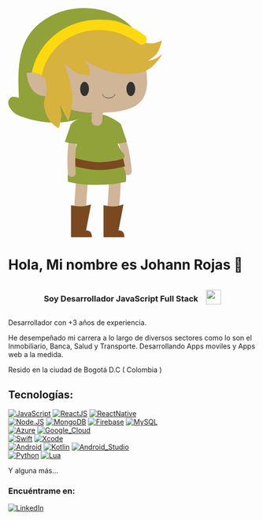<svg  width="313" height="466" viewBox="0 0 313 466" fill="none" xmlns="http://www.w3.org/2000/svg">
 <path d="M4.07656 182.776C8.81619 177.853 21.5766 182.776 21.5766 182.776C18.5397 115.207 18.1205 51.0008 88.0765 15.2763C141.274 -11.89 216.061 -3.08253 255.577 43.7763C291.58 161.044 157.576 274.776 19.5766 217.776C9.58049 213.648 -7.97917 195.3 4.07656 182.776Z" fill="#91A23A" />
<path d="M150 351C150 351 147.728 376.219 147 389.5C145.642 414.289 145 448.5 145 448.5" stroke="#D0B597" stroke-width="24" stroke-linecap="round" stroke-linejoin="round" />
<path d="M216.64 351.087C216.64 351.087 215.624 376.388 214.624 389.651C212.757 414.407 208.958 448.413 208.958 448.413" stroke="#D0B597" stroke-width="24" stroke-linecap="round" stroke-linejoin="round" />
<path d="M218 237.5C218 237.5 230.162 262.983 235.754 285.426C240.193 303.236 242.964 331.87 242.964 331.87" stroke="#D0B597" stroke-width="16" stroke-linecap="round" stroke-linejoin="round" />
<path d="M225.5 275.5C231.666 274.799 241 272 241 272L229 236.5C229 236.5 222.755 229.333 217.5 229.5C209.967 229.739 206 245 206 245L209 275.5C209 275.5 219.098 276.227 225.5 275.5Z" fill="#91A23A" />
<path d="M147 358C136.968 356.726 121.5 353.5 121.5 353.5C121.5 353.5 120.325 343.336 121.5 337C122.936 329.261 129.5 318.5 129.5 318.5C129.5 318.5 166.816 326.722 191 326C207.341 325.512 232.5 320.5 232.5 320.5C232.5 320.5 237.755 330.187 239 337C240.159 343.339 239 353.5 239 353.5L214.5 358C214.5 358 173.15 361.321 147 358Z" fill="#91A23A" />
<path d="M188.5 314C166.958 314.592 133.5 307 133.5 307C133.5 307 129.91 300.875 131 297C131.793 294.18 135.5 291 135.5 291C135.5 291 139.753 279.002 140 271C140.314 260.817 135.305 255.655 134.5 245.5C134.022 239.466 134.5 230 134.5 230C134.5 230 155.365 218.948 170 217C178.903 215.815 184.173 215.339 193 217C205.103 219.278 221.5 230.5 221.5 230.5C221.5 230.5 219.336 240.798 219 247.5C218.489 257.688 218.57 263.729 221.5 273.5C223.933 281.614 231 293 231 293C231 293 235.205 295.708 236 298.5C236.818 301.373 234.5 306 234.5 306C234.5 306 206.585 313.503 188.5 314Z" fill="#91A23A" />
<path d="M136 313.5C136 313.5 164.829 321.905 186.5 321.5C206.258 321.131 227.5 316 227.5 316" stroke="#7A4921" stroke-width="16" stroke-linecap="square" />
<path d="M137 239.5C137 239.5 131.084 265.464 129 288.5C127.346 306.78 129 335.5 129 335.5" stroke="#D0B597" stroke-width="16" stroke-linecap="round" stroke-linejoin="round" />
<path d="M130.5 275.5C124.334 274.799 115 272 115 272L127 236.5C127 236.5 133.245 229.333 138.5 229.5C146.033 229.739 150 245 150 245L147 275.5C147 275.5 136.902 276.227 130.5 275.5Z" fill="#91A23A" />
<path d="M216 404C207.377 404.636 194 401.5 194 401.5V465.5H235.5C235.5 465.5 235.279 457.817 232 455C229.375 452.745 223.5 452.5 223.5 452.5L233.5 400C233.5 400 222.991 403.484 216 404Z" fill="#7A4921" stroke="#7A4921" stroke-linecap="round" />
<path d="M150 404C141.377 404.636 128 401.5 128 401.5V465.5H169.5C169.5 465.5 169.279 457.817 166 455C163.375 452.745 157.5 452.5 157.5 452.5L167.5 400C167.5 400 156.991 403.484 150 404Z" fill="#7A4921" stroke="#7A4921" stroke-linecap="round" />
<path d="M282 150C282 198.049 250.021 213 178.5 213C106.979 213 52 178.549 52 130.5C64 78.5 118.479 38 190 38C261.521 38 282 101.951 282 150Z" fill="#D0B597" />
<ellipse cx="155" cy="164.5" rx="9" ry="14.5" fill="#333333" />
<ellipse cx="249" cy="164.5" rx="9" ry="14.5" fill="#333333" />
<path d="M191.5 175.5C191.5 175.5 193 183 204 183C215.5 183 217 175.5 217 175.5" stroke="#333333" stroke-linecap="round" stroke-linejoin="round" />
<path d="M183 201C183 201 180.728 215.219 180 228.5" stroke="#D0B597" stroke-width="22" stroke-linecap="round" stroke-linejoin="round" />
<path d="M107.5 217.961C107.349 228.338 102 243.961 102 243.961C102 243.961 92.33 237.837 87.5 232.461C79.2696 223.3 77.3824 215.803 74 203.961C68.3155 184.059 87.2099 166.895 74 150.961C65.9871 141.296 57 137.461 57 137.461C59.1718 102.084 67.2303 91.9366 96 71C96 71 132.524 145.862 129.5 189.961C128.426 205.626 122 229.461 122 229.461L102 189.961C102 189.961 107.662 206.819 107.5 217.961Z" fill="#D8B23E" stroke="#D8B23E" stroke-linecap="round" />
<path d="M301.5 92.2334C307.928 83.6831 311.5 66.7334 311.5 66.7334C311.5 66.7334 300.221 71.9837 292.5 72.2334C235.022 74.0924 271 1.99992 149 31C127.305 36.157 90 66.7334 90 66.7334C93.3333 77.5667 99.0055 90.2386 107.5 102.233C116.844 115.428 125.333 121.9 135.5 129.233C145.667 136.567 166 136.233 166 136.233C166 136.233 164.832 121.438 160 113.733C156.698 108.468 149 102.233 149 102.233C149 102.233 173.359 117.225 190.5 123.233C212.554 130.964 226.238 135.475 249.5 133.233C264.399 131.798 273.787 131.134 286.5 123.233C298.951 115.496 311.5 95.2334 311.5 95.2334C311.5 95.2334 302.641 102.222 296 104.733C290.949 106.644 282.5 107.733 282.5 107.733C282.5 107.733 295.746 99.8876 301.5 92.2334Z" fill="#D8B23E" stroke="#D8B23E" stroke-linecap="round" />
<path d="M58 133.5C77.5 40.4999 191 2.5 271 63.9999" stroke="#FFD90F" stroke-width="21" stroke-linecap="round" />
<path d="M77 161.25V179C50.5025 180.42 38.6503 154.765 37.5 132C54.7498 128.167 77 136.17 77 154.5V161.25Z" fill="#D0B597" />
</svg>

# Hola, Mi nombre es Johann Rojas 👋
		
<div align="center" style="display: flex; align-items:center; justify-content: center;" >
	<h3>Soy Desarrollador JavaScript Full Stack</h3>
	<img
		width="30px"
		height="30px"
		style="margin-left:1rem; align-self: center;"
		src="https://imgs.search.brave.com/H4pIdYMAme1di27SUCv61oTSX_jZ0eSDuzomjq2lsRw/rs:fit:1052:1052:1/g:ce/aHR0cDovLzMuYnAu/YmxvZ3Nwb3QuY29t/Ly1QVHR5M0NmVEdu/QS9UcFpPRWpUUV9X/SS9BQUFBQUFBQUFl/by9LZUt0X0Q1WDJ4/by9zMTYwMC9qcy5q/cGc"
	/>
</div>

Desarrollador con +3 años de experiencia.

He desempeñado mi carrera a lo largo de diversos sectores como lo son el Inmobiliario, Banca, Salud y Transporte. Desarrollando Apps moviles y Apps web a la medida.

Resido en la ciudad  de Bogotá D.C ( Colombia )

## Tecnologías:
[![JavaScript](https://img.shields.io/badge/JavaScript-F7DF1E?style=for-the-badge&logo=javascript&logoColor=white&labelColor=101010)]()
[![ReactJS](https://img.shields.io/badge/ReactJS-61DDFB?style=for-the-badge&logo=react&logoColor=white&labelColor=101010)]() 
[![ReactNative](https://img.shields.io/badge/React_Native-61DDFB?style=for-the-badge&logo=react&logoColor=white&labelColor=101010)]() 
</br>
[![Node.JS](https://img.shields.io/badge/Node.JS-339933?style=for-the-badge&logo=node.js&logoColor=white&labelColor=101010)]()
[![MongoDB](https://img.shields.io/badge/MongoDB-47A248?style=for-the-badge&logo=mongodb&logoColor=white&labelColor=101010)]()
[![Firebase](https://img.shields.io/badge/Firebase-FFCA28?style=for-the-badge&logo=firebase&logoColor=white&labelColor=101010)]()
[![MySQL](https://img.shields.io/badge/MySQL-4479A1?style=for-the-badge&logo=mysql&logoColor=white&labelColor=101010)]()
</br>
[![Azure](https://img.shields.io/badge/Azure-4479A1?style=for-the-badge&logo=microsoftazure&logoColor=white&labelColor=101010)]()
[![Google_Cloud](https://img.shields.io/badge/Google_Cloud-4285F4?style=for-the-badge&logo=googlecloud&logoColor=white&labelColor=101010)]()
</br>
[![Swift](https://img.shields.io/badge/Swift-FA7343?style=for-the-badge&logo=swift&logoColor=white&labelColor=101010)]()
[![Xcode](https://img.shields.io/badge/Xcode-1575F9?style=for-the-badge&logo=xcode&logoColor=white&labelColor=101010)]()
</br>
[![Android](https://img.shields.io/badge/Android-3DDC84?style=for-the-badge&logo=android&logoColor=white&labelColor=101010)]()
[![Kotlin](https://img.shields.io/badge/Kotlin-0095D5?style=for-the-badge&logo=kotlin&logoColor=white&labelColor=101010)]()
[![Android_Studio](https://img.shields.io/badge/Android_Studio-3DDC84?style=for-the-badge&logo=android-studio&logoColor=white&labelColor=101010)]()
</br>
[![Python](https://img.shields.io/badge/Python-yellow?style=for-the-badge&logo=python&logoColor=white&labelColor=101010)]()
[![Lua](https://img.shields.io/badge/Lua-3391ff?style=for-the-badge&logo=lua&logoColor=white&labelColor=101010)]()

Y alguna más...

### Encuéntrame en:
[![LinkedIn](https://img.shields.io/badge/LinkedIn-Johann_Rojas-0077B5?style=for-the-badge&logo=linkedin&logoColor=white&labelColor=101010)](https://www.linkedin.com/in/johannrojas/)
